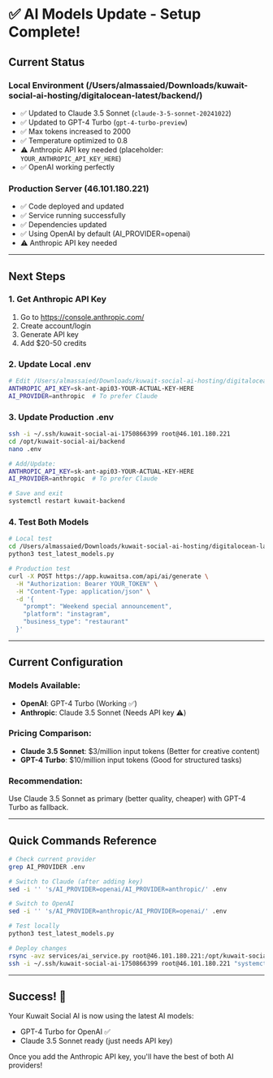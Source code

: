 # ✅ AI Models Update - Setup Complete!

## Current Status

### Local Environment (/Users/almassaied/Downloads/kuwait-social-ai-hosting/digitalocean-latest/backend/)
- ✅ Updated to Claude 3.5 Sonnet (`claude-3-5-sonnet-20241022`)
- ✅ Updated to GPT-4 Turbo (`gpt-4-turbo-preview`)
- ✅ Max tokens increased to 2000
- ✅ Temperature optimized to 0.8
- ⚠️ Anthropic API key needed (placeholder: `YOUR_ANTHROPIC_API_KEY_HERE`)
- ✅ OpenAI working perfectly

### Production Server (46.101.180.221)
- ✅ Code deployed and updated
- ✅ Service running successfully
- ✅ Dependencies updated
- ✅ Using OpenAI by default (AI_PROVIDER=openai)
- ⚠️ Anthropic API key needed

---

## Next Steps

### 1. Get Anthropic API Key
1. Go to https://console.anthropic.com/
2. Create account/login
3. Generate API key
4. Add $20-50 credits

### 2. Update Local .env
```bash
# Edit /Users/almassaied/Downloads/kuwait-social-ai-hosting/digitalocean-latest/backend/.env
ANTHROPIC_API_KEY=sk-ant-api03-YOUR-ACTUAL-KEY-HERE
AI_PROVIDER=anthropic  # To prefer Claude
```

### 3. Update Production .env
```bash
ssh -i ~/.ssh/kuwait-social-ai-1750866399 root@46.101.180.221
cd /opt/kuwait-social-ai/backend
nano .env

# Add/Update:
ANTHROPIC_API_KEY=sk-ant-api03-YOUR-ACTUAL-KEY-HERE
AI_PROVIDER=anthropic  # To prefer Claude

# Save and exit
systemctl restart kuwait-backend
```

### 4. Test Both Models
```bash
# Local test
cd /Users/almassaied/Downloads/kuwait-social-ai-hosting/digitalocean-latest/backend/
python3 test_latest_models.py

# Production test
curl -X POST https://app.kuwaitsa.com/api/ai/generate \
  -H "Authorization: Bearer YOUR_TOKEN" \
  -H "Content-Type: application/json" \
  -d '{
    "prompt": "Weekend special announcement",
    "platform": "instagram",
    "business_type": "restaurant"
  }'
```

---

## Current Configuration

### Models Available:
- **OpenAI**: GPT-4 Turbo (Working ✅)
- **Anthropic**: Claude 3.5 Sonnet (Needs API key ⚠️)

### Pricing Comparison:
- **Claude 3.5 Sonnet**: $3/million input tokens (Better for creative content)
- **GPT-4 Turbo**: $10/million input tokens (Good for structured tasks)

### Recommendation:
Use Claude 3.5 Sonnet as primary (better quality, cheaper) with GPT-4 Turbo as fallback.

---

## Quick Commands Reference

```bash
# Check current provider
grep AI_PROVIDER .env

# Switch to Claude (after adding key)
sed -i '' 's/AI_PROVIDER=openai/AI_PROVIDER=anthropic/' .env

# Switch to OpenAI
sed -i '' 's/AI_PROVIDER=anthropic/AI_PROVIDER=openai/' .env

# Test locally
python3 test_latest_models.py

# Deploy changes
rsync -avz services/ai_service.py root@46.101.180.221:/opt/kuwait-social-ai/backend/
ssh -i ~/.ssh/kuwait-social-ai-1750866399 root@46.101.180.221 "systemctl restart kuwait-backend"
```

---

## Success! 🎉

Your Kuwait Social AI is now using the latest AI models:
- GPT-4 Turbo for OpenAI ✅
- Claude 3.5 Sonnet ready (just needs API key)

Once you add the Anthropic API key, you'll have the best of both AI providers!